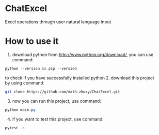 # ChatExcel
Excel operations through user natural language input
# How to use it
1. download python from <http://www.python.org/download/>, you can use command:
``` powershell
python --version && pip --version
```
to check if you have successfully installed python
2. download this project by using command:
``` bash
git clone https://github.com/math-zhuxy/ChatExcel.git
```
3. now you can run this project, use command:
``` powershell
python main.py
```
4. if you want to test this project, use command:
``` powershell
pytest -s
```

